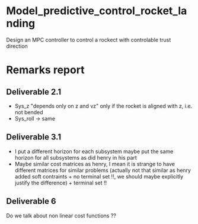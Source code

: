 # Model_predictive_control_rocket_landing
Design an MPC controller to control a rockect with controlable trust direction

# Remarks report

## Deliverable 2.1

- Sys_z "depends only on z and vz" only if the rocket is aligned with z, i.e. not bended 
- Sys_roll -> same

## Deliverable 3.1
- I put a different horizon for each subsystem maybe put the same horizon for all subsystems as did henry in his part
- Maybe similar cost matrices as henry, I mean it is strange to have different matrices for similar problems (actually not that similar as henry added soft contraints + no terminal set !!, we should maybe explicitly justify the difference) + terminal set !!


## Deliverable 6

Do we talk about non linear cost functions ??